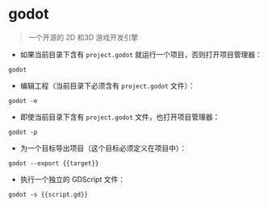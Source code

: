 # godot

> 一个开源的 2D 和3D 游戏开发引擎

- 如果当前目录下含有 `project.godot` 就运行一个项目，否则打开项目管理器：

`godot`

- 编辑工程（当前目录下必须含有 `project.godot` 文件）：

`godot -e`

- 即使当前目录下含有  `project.godot` 文件，也打开项目管理器：

`godot -p`

- 为一个目标导出项目（这个目标必须定义在项目中）：

`godot --export {{target}}`

- 执行一个独立的 GDScript 文件：

`godot -s {{script.gd}}`

[#]: contributors: ([Mr. Ren])